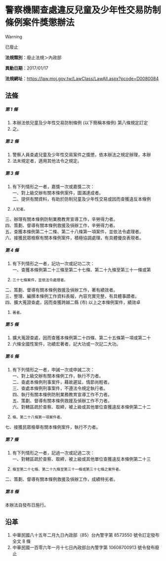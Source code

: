 # 警察機關查處違反兒童及少年性交易防制條例案件獎懲辦法


> [!WARNING]
> 已廢止


**法規類別**：廢止法規＞內政部

**異動日期**：2017/01/17  

**法規網址**：https://law.moj.gov.tw/LawClass/LawAll.aspx?pcode=D0080084



## 法條
##### 第 1 條
1. 本辦法依兒童及少年性交易防制條例 (以下簡稱本條例) 第八條規定訂定
1. 之。

##### 第 2 條
1. 警察人員查處兒童及少年性交易案件之獎懲，依本辦法之規定辦理，本辦
1. 法未規定者，適用其他法令之規定。

##### 第 3 條
1. 有下列情形之一者，嘉獎一次或嘉獎二次：  
一、對上級交辦有關本條例案件，圖滿達成者。  
二、提供有關資料，有助於防制兒童及少年性交易或因而查獲違反本條例
1.     人犯者。  
三、辦理有關本條例防制業務教育宣導工作，辛勞得力者。  
四、策劃、督導有關本條例救援及偵辦工作，辛勞得力者。  
五、查獲本條例第二十二條、第二十八條第一項案件，並依法令處理者。  
六、接獲民眾檢察有關本條例案件，積極協調處理，有具體優良表現者。

##### 第 4 條
1. 有下列情形之一者，記功一次或記功二次：  
一、查獲本條例第二十三條至第二十七條、第二十九條至第三十一條或第
1.     三十七條案件，並依法令處理者。  
二、策劃、督導有關本條例救援及偵辦工作，著有績效者。  
三、整理、編撰本條例工作資料表報，內容充實完整，有具體事蹟者。  
四、擴大蒐證查處，因而查獲跨越二縣 (市) 以上之本條例案件，績效卓
1.     著者。

##### 第 5 條
1. 擴大蒐證查處，因而查獲本條例第二十四條、第二十五條第一項或第二十
1. 六條全國性案件，功績宏著者，記大功或一次記二大功。

##### 第 6 條
1. 有下列情形之一者，申誡一次或申誡二次：  
一、對上級交辦有關本條例工作，執行不力者。  
二、查處本條例刑事案件，藉故遲延，情節尚輕者。  
三、查處本條例刑事案件，不遵法令規定執行者。  
四、執行有關本條例防制業務教育宣導工作不力者。  
五、策劃、督導有關本條例救援及偵辦工作不力者。  
六、對轄區疏於查察、取締，被上級或其他單位查獲違反本條例第二十二
1.     條、第二十八條第一項案件者。  
七、接獲民眾檢舉有關本條例案件，執行不力者。

##### 第 7 條
1. 有下列情形之一者，記過一次或記過二次：  
一、對轄區疏於查察、取締，被上級或其他單位查獲違反本條例第二十三
1.     條至第二十七條、第二十九條至第三十一條或第三十七條之案件者。  
二、策劃、督導有關本條例救援及偵辦工作，成績特劣者。

##### 第 8 條
本辦法自發布日施行。

## 沿革
1. 中華民國八十五年二月九日內政部（85）台內警字第 8573550  號令訂定發布全文 8  條
1. 中華民國一百零六年一月十七日內政部台內警字第 10608700913  號令發布廢止
